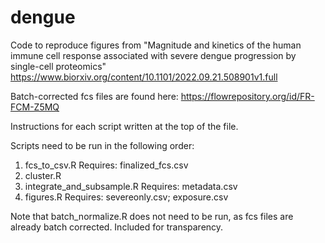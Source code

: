 # dengue
Code to reproduce figures from "Magnitude and kinetics of the human immune cell response associated with severe dengue progression by single-cell proteomics" https://www.biorxiv.org/content/10.1101/2022.09.21.508901v1.full

Batch-corrected fcs files are found here: https://flowrepository.org/id/FR-FCM-Z5MQ

Instructions for each script written at the top of the file.

Scripts need to be run in the following order:
1. fcs_to_csv.R
  Requires: finalized_fcs.csv
2. cluster.R
3. integrate_and_subsample.R
  Requires: metadata.csv
4. figures.R
  Requires: severeonly.csv; exposure.csv

Note that batch_normalize.R does not need to be run, as fcs files are already batch corrected.
Included for transparency.
